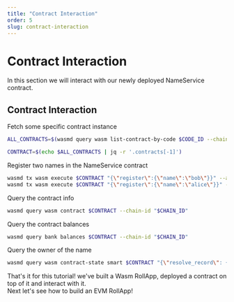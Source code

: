```yaml
---
title: "Contract Interaction"
order: 5
slug: contract-interaction
---
```


# Contract Interaction

In this section we will interact with our newly deployed NameService contract.

## Contract Interaction

Fetch some specific contract instance

```sh
ALL_CONTRACTS=$(wasmd query wasm list-contract-by-code $CODE_ID --chain-id "$CHAIN_ID" --output json)

CONTRACT=$(echo $ALL_CONTRACTS | jq -r '.contracts[-1]')
```

Register two names in the NameService contract

```sh
wasmd tx wasm execute $CONTRACT "{\"register\":{\"name\":\"bob\"}}" --amount 100uwasm --from $KEY_NAME $(echo $TX_FLAGS) -y
wasmd tx wasm execute $CONTRACT "{\"register\":{\"name\":\"alice\"}}" --amount 100uwasm --from $KEY_NAME $(echo $TX_FLAGS) -y
```

Query the contract info

```sh
wasmd query wasm contract $CONTRACT --chain-id "$CHAIN_ID"
```

Query the contract balances

```sh
wasmd query bank balances $CONTRACT --chain-id "$CHAIN_ID"
```

Query the owner of the name

```sh
wasmd query wasm contract-state smart $CONTRACT "{\"resolve_record\": {\"name\": \"bob\"}}" --chain-id "$CHAIN_ID" --output json
```

That's it for this tutorial! we've built a Wasm RollApp, deployed a contract on top of it and interact with it.<br/>
Next let's see how to build an EVM RollApp!
